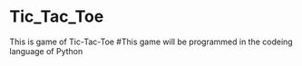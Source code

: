 # Tic_Tac_Toe
This is game of Tic-Tac-Toe 
#This game will be programmed in the codeing language of Python

